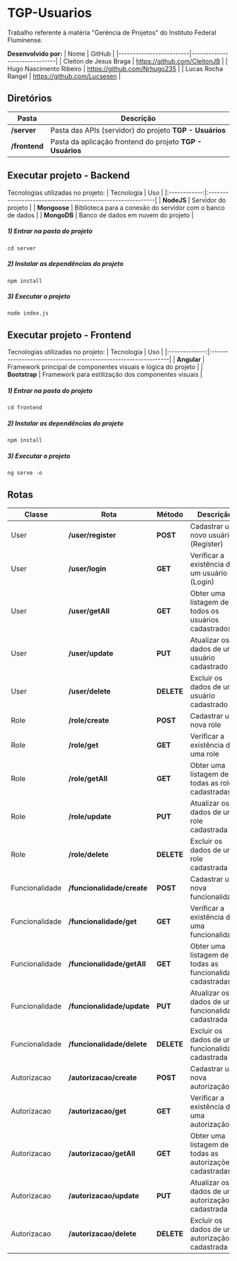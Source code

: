 # TGP-Usuarios
Trabalho referente à matéria "Gerência de Projetos" do Instituto Federal Fluminense.

**Desenvolvido por:**
| Nome                    | GitHub                       |
|-------------------------|------------------------------|
| Cleiton de Jesus Braga  | https://github.com/CleitonJB |
| Hugo Nascimento Ribeiro | https://github.com/Nrhugo235 |
| Lucas Rocha Rangel      | https://github.com/Lucsesen  |

## Diretórios
| Pasta         | Descrição                                                 |
|---------------|-----------------------------------------------------------|
| **/server**   | Pasta das APIs (servidor) do projeto **TGP - Usuários**   |
| **/frontend** | Pasta da aplicação frontend do projeto **TGP - Usuários** |

## Executar projeto - Backend

Tecnologias utilizadas no projeto:
| Tecnologia   | Uso                                                        |
|:------------:|:-----------------------------------------------------------|
| **NodeJS**   | Servidor do projeto                                        |
| **Mongoose** | Biblioteca para a conexão do servidor com o banco de dados |
| **MongoDB**  | Banco de dados em nuvem do projeto                         |

##### 1) Entrar na pasta do projeto
```
cd server
```
##### 2) Instalar as dependências do projeto
```
npm install
```
##### 3) Executar o projeto
```
node index.js
```

## Executar projeto - Frontend

Tecnologias utilizadas no projeto:
| Tecnologia    | Uso                                                            |
|:-------------:|:---------------------------------------------------------------|
| **Angular**   | Framework principal de componentes visuais e lógica do projeto |
| **Bootstrap** | Framework para estilização dos componentes visuais             |

##### 1) Entrar na pasta do projeto
```
cd frontend
```
##### 2) Instalar as dependências do projeto
```
npm install
```
##### 3) Executar o projeto
```
ng serve -o
```

## Rotas
| Classe         | Rota                       | Método     | Descrição                                                 |
|----------------|----------------------------|------------|-----------------------------------------------------------|
| User           | **/user/register**         | **POST**   | Cadastrar um novo usuário (Register)                      |
| User           | **/user/login**            | **GET**    | Verificar a existência de um usuário (Login)              |
| User           | **/user/getAll**           | **GET**    | Obter uma listagem de todos os usuários cadastrados       |
| User           | **/user/update**           | **PUT**    | Atualizar os dados de um usuário cadastrado               |
| User           | **/user/delete**           | **DELETE** | Excluir os dados de um usuário cadastrado                 |
| Role           | **/role/create**           | **POST**   | Cadastrar uma nova role                                   |
| Role           | **/role/get**              | **GET**    | Verificar a existência de uma role                        |
| Role           | **/role/getAll**           | **GET**    | Obter uma listagem de todas as roles cadastradas          |
| Role           | **/role/update**           | **PUT**    | Atualizar os dados de uma role cadastrada                 |
| Role           | **/role/delete**           | **DELETE** | Excluir os dados de uma role cadastrada                   |
| Funcionalidade | **/funcionalidade/create** | **POST**   | Cadastrar uma nova funcionalidade                         |
| Funcionalidade | **/funcionalidade/get**    | **GET**    | Verificar a existência de uma funcionalidade              |
| Funcionalidade | **/funcionalidade/getAll** | **GET**    | Obter uma listagem de todas as funcionalidade cadastradas |
| Funcionalidade | **/funcionalidade/update** | **PUT**    | Atualizar os dados de uma funcionalidade cadastrada       |
| Funcionalidade | **/funcionalidade/delete** | **DELETE** | Excluir os dados de uma funcionalidade cadastrada         |
| Autorizacao    | **/autorizacao/create**    | **POST**   | Cadastrar uma nova autorização                            |
| Autorizacao    | **/autorizacao/get**       | **GET**    | Verificar a existência de uma autorização                 |
| Autorizacao    | **/autorizacao/getAll**    | **GET**    | Obter uma listagem de todas as autorizações cadastradas   |
| Autorizacao    | **/autorizacao/update**    | **PUT**    | Atualizar os dados de uma autorização cadastrada          |
| Autorizacao    | **/autorizacao/delete**    | **DELETE** | Excluir os dados de uma autorização cadastrada            |
